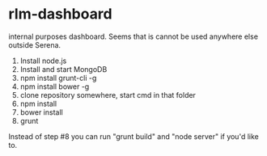 rlm-dashboard
=============

internal purposes dashboard. Seems that is cannot be used anywhere else outside Serena.

1. Install node.js
2. Install and start MongoDB
2. npm install grunt-cli -g
3. npm install bower -g
4. clone repository somewhere, start cmd in that folder
5. npm install
6. bower install
7. grunt

Instead of step #8 you can run "grunt build" and "node server" if you'd like to.

